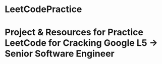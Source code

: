 # LeetCodePractice

# Project & Resources for Practice LeetCode for Cracking Google L5 -> Senior Software Engineer 
